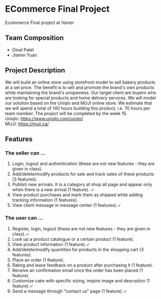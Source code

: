 # ECommerce Final Project
Ecommerce Final project at Vanier

## Team Composition
* Dinal Patel
* Jiamin Yuan

## Project Description
We will build an online store using storefront model to sell bakery products at a set price. The benefit is to sell and promote the brand's own products while maintaining the brand's uniqueness. Our target client are buyers who are looking for special products and home delivery services. We will model our solution based on the Uniqlo and MUJI online store. We estimate that we will spend a total of 140 hours building this product, i.e. 70 hours per team member. The project will be completed by the week 15. 
<br>
Uniqlo: https://www.uniqlo.com/us/en/
<br>
MUJI: https://muji.ca/

## Features
### The seller can ...
1. Login, logout and authentication (these are not new features - they are given in class).
2. Add/delete/modify products for sale and track sales of these products (3 features). 
3. Publish new arrivals. It is a category at shop all page and appear only when there is a new arrival.(1 feature). ✓
4. View product purchases and mark them as shipped while adding tracking information (1 features).
5. View client message in message center (1 features).✓

### The user can ...
1. Register, login, logout (these are not new features - they are given in class).✓
2. Look up a product catalogue or a certain product (1 feature).
3. View product information (1 feature).✓
4. Add/delete/modify quantities for products in the shopping cart (3 features).
5. Place an order (1 feature).
6. Rating and leave feedback on a product after purchasing it (1 feature).
7. Receive an confirmation email once the order has been placed (1 feature).
8. Customize cake with specific sizing, inspire image and descrption (1 feature).✓
9. Send a message through "contact us" page (1 feature).✓
